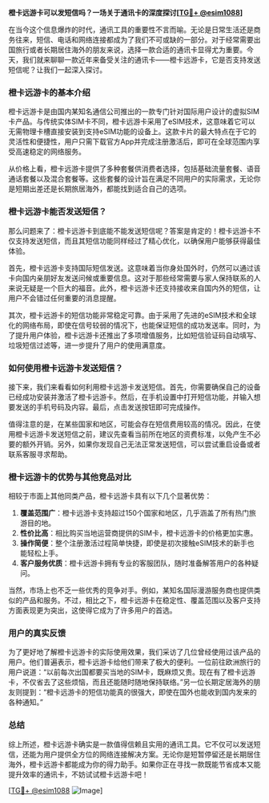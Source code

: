 **橙卡远游卡可以发短信吗？一场关于通讯卡的深度探讨[[TG💪+ @esim1088](https://t.me/s/esim1088)]**

在当今这个信息爆炸的时代，通讯工具的重要性不言而喻。无论是日常生活还是商务往来，短信、电话和网络连接都成为了我们不可或缺的一部分。对于经常需要出国旅行或者长期居住海外的朋友来说，选择一款合适的通讯卡显得尤为重要。今天，我们就来聊聊一款近年来备受关注的通讯卡——橙卡远游卡，它是否支持发送短信呢？让我们一起深入探讨。

### 橙卡远游卡的基本介绍

橙卡远游卡是由国内某知名通信公司推出的一款专门针对国际用户设计的虚拟SIM卡产品。与传统实体SIM卡不同，橙卡远游卡采用了eSIM技术，这意味着它可以无需物理卡槽直接安装到支持eSIM功能的设备上。这款卡片的最大特点在于它的灵活性和便捷性，用户只需下载官方App并完成注册激活后，即可在全球范围内享受高速稳定的网络服务。

从价格上看，橙卡远游卡提供了多种套餐供消费者选择，包括基础流量套餐、语音通话套餐以及混合套餐等。这些套餐的设计旨在满足不同用户的实际需求，无论你是短期出差还是长期旅居海外，都能找到适合自己的选项。

### 橙卡远游卡能否发送短信？

那么问题来了：橙卡远游卡到底能不能发送短信呢？答案是肯定的！橙卡远游卡不仅支持发送短信，而且其短信功能同样经过了精心优化，以确保用户能够获得最佳体验。

首先，橙卡远游卡支持国际短信发送。这意味着当你身处国外时，仍然可以通过该卡向国内亲朋好友发送问候或重要信息。这对于那些经常需要与家人保持联系的人来说无疑是一个巨大的福音。此外，橙卡远游卡还支持接收来自国内外的短信，让用户不会错过任何重要的消息提醒。

其次，橙卡远游卡的短信功能非常稳定可靠。由于采用了先进的eSIM技术和全球化的网络布局，即使在信号较弱的情况下，也能保证短信的成功发送率。同时，为了提升用户体验，橙卡远游卡还推出了多项增值服务，比如短信验证码自动填写、垃圾短信过滤等，进一步提升了用户的使用满意度。

### 如何使用橙卡远游卡发送短信？

接下来，我们来看看如何利用橙卡远游卡发送短信。首先，你需要确保自己的设备已经成功安装并激活了橙卡远游卡。然后，在手机设置中打开短信功能，并输入想要发送的手机号码及内容。最后，点击发送按钮即可完成操作。

值得注意的是，在某些国家和地区，可能会存在短信费用较高的情况。因此，在使用橙卡远游卡发送短信之前，建议先查看当前所在地区的资费标准，以免产生不必要的额外开销。另外，如果你发现自己无法正常发送短信，可以尝试重启设备或者联系客服寻求帮助。

### 橙卡远游卡的优势与其他竞品对比

相较于市面上其他同类产品，橙卡远游卡具有以下几个显著优势：

1. **覆盖范围广**：橙卡远游卡支持超过150个国家和地区，几乎涵盖了所有热门旅游目的地。
2. **性价比高**：相比购买当地运营商提供的SIM卡，橙卡远游卡的价格更加实惠。
3. **操作简便**：整个注册激活过程简单快捷，即使是初次接触eSIM技术的新手也能轻松上手。
4. **客户服务优质**：橙卡远游卡拥有专业的客服团队，随时准备解答用户的各种疑问。

当然，市场上也不乏一些优秀的竞争对手。例如，某知名国际漫游服务商也提供类似的产品和服务。不过，相比之下，橙卡远游卡在稳定性、覆盖范围以及客户支持方面表现更为突出，这使得它成为了许多用户的首选。

### 用户的真实反馈

为了更好地了解橙卡远游卡的实际使用效果，我们采访了几位曾经使用过该产品的用户。他们普遍表示，橙卡远游卡给他们带来了极大的便利。一位前往欧洲旅行的用户说道：“以前每次出国都要买当地的SIM卡，既麻烦又贵。现在有了橙卡远游卡，不仅省去了这些烦恼，而且还能随时随地保持联络。”另一位长期定居海外的朋友则提到：“橙卡远游卡的短信功能真的很强大，即使在国外也能收到国内发来的各种通知。”

### 总结

综上所述，橙卡远游卡确实是一款值得信赖且实用的通讯工具。它不仅可以发送短信，还能为用户提供全方位的网络连接解决方案。无论你是短暂停留还是长期居住海外，橙卡远游卡都能成为你的得力助手。如果你正在寻找一款既能节省成本又能提升效率的通讯卡，不妨试试橙卡远游卡吧！

[[TG💪+ @esim1088](https://t.me/s/esim1088) ![Image](https://i.postimg.cc/4NQfJmqS/Snipaste-2025-05-13-00-14-12.png)]